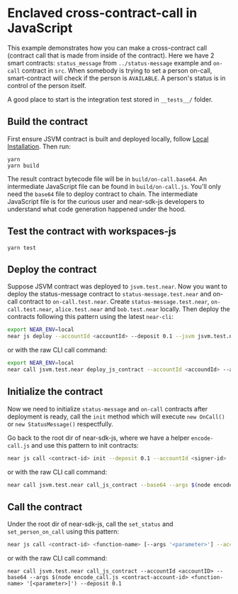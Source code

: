 # Enclaved cross-contract-call in JavaScript

This example demonstrates how you can make a cross-contract call (contract call that is made from inside of the contract). Here we have 2 smart contracts: `status_message` from `../status-message` example and `on-call` contract in `src`. When somebody is trying to set a person on-call, smart-contract will check if the person is `AVAILABLE`. A person's status is in control of the person itself.

A good place to start is the integration test stored in `__tests__/` folder.

## Build the contract

First ensure JSVM contract is built and deployed locally, follow [Local Installation](https://github.com/near/near-sdk-js#local-installation). Then run:
```
yarn
yarn build
```

The result contract bytecode file will be in `build/on-call.base64`. An intermediate JavaScript file can be found in `build/on-call.js`. You'll only need the `base64` file to deploy contract to chain. The intermediate JavaScript file is for the curious user and near-sdk-js developers to understand what code generation happened under the hood.

## Test the contract with workspaces-js
```
yarn test
```

## Deploy the contract

Suppose JSVM contract was deployed to `jsvm.test.near`. Now you want to deploy the status-message contract to `status-message.test.near` and on-call contract to `on-call.test.near`. Create `status-message.test.near`, `on-call.test.near`, `alice.test.near` and `bob.test.near` locally. Then deploy the contracts following this pattern using the latest `near-cli`:
```sh
export NEAR_ENV=local
near js deploy --accountId <accountId> --deposit 0.1 --jsvm jsvm.test.near
```

or with the raw CLI call command:
```sh
export NEAR_ENV=local
near call jsvm.test.near deploy_js_contract --accountId <accoundId> --args $(cat <contract-name>.base64) --base64 --deposit 0.1
```

## Initialize the contract

Now we need to initialize `status-message` and `on-call` contracts after deployment is ready, call the `init` method which will execute `new OnCall()` or `new StatusMessage()` respectfully.

Go back to the root dir of near-sdk-js, where we have a helper `encode-call.js` and use this pattern to init contracts:

```sh
near js call <contract-id> init --deposit 0.1 --accountId <signer-id>
```

or with the raw CLI call command:
```sh
near call jsvm.test.near call_js_contract --base64 --args $(node encode_call.js <contract-id> init '') --accountId <signer-id>
```

## Call the contract
Under the root dir of near-sdk-js, call the `set_status` and `set_person_on_call` using this pattern:

```sh
near js call <contract-id> <function-name> [--args '<parameter>'] --accountId <signer-id> --deposit 0.1
```

or with the raw CLI call command:
```
near call jsvm.test.near call_js_contract --accountId <accountID> --base64 --args $(node encode_call.js <contract-account-id> <function-name> '[<parameter>]') --deposit 0.1
```
